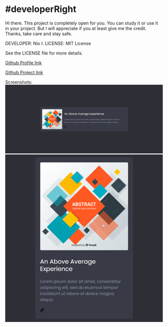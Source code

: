 # #developerRight

Hi there. This project is completely open for you. You can study it or use it in your project. But I will appreciate if you at least give me the credit. Thanks, take care and stay safe.

DEVELOPER: Nio I.
LICENSE: MIT License

See the LICENSE file for more details.

[Github Profile link](https://github.com/Autorun-AVS)

[Github Project link](https://github.com/Autorun-AVS/HTML-CSS-A-Simple-Card-AVS-20240627)

Screenshots:
![Project screenshot 1](screenshots/A-Simple-Card-AVS-screenshot%20(1).png)
![Project screenshots 2](screenshots/A-Simple-Card-AVS-screenshot%20(2).png)